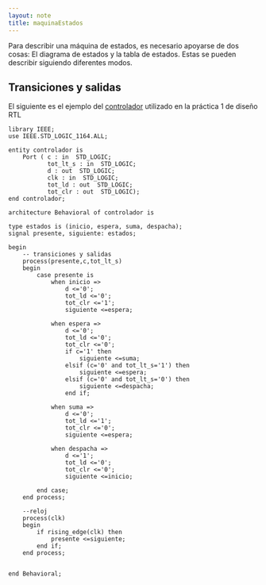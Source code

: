 ```yaml
---
layout: note
title: maquinaEstados
---
```


Para describir una máquina de estados, es necesario apoyarse de dos cosas: El diagrama de estados y la tabla de estados. Estas se pueden describir siguiendo diferentes modos.  
  

## Transiciones y salidas

  
El siguiente es el ejemplo del [controlador](../../../6to%20Semestre/DLPs/Diseño%20RTL/Desarrollar%20la%20máquina%20de%20estados%20del%20controlador.md) utilizado en la práctica 1 de diseño RTL  

```
library IEEE;  
use IEEE.STD_LOGIC_1164.ALL;  
  
entity controlador is  
    Port ( c : in  STD_LOGIC;  
           tot_lt_s : in  STD_LOGIC;  
           d : out  STD_LOGIC;  
           clk : in  STD_LOGIC;  
           tot_ld : out  STD_LOGIC;  
           tot_clr : out  STD_LOGIC);  
end controlador;  
  
architecture Behavioral of controlador is  
  
type estados is (inicio, espera, suma, despacha);  
signal presente, siguiente: estados;  
  
begin  
    -- transiciones y salidas  
    process(presente,c,tot_lt_s)  
    begin  
        case presente is  
            when inicio =>  
                d <='0';  
                tot_ld <='0';  
                tot_clr <='1';  
                siguiente <=espera;  
  
            when espera =>  
                d <='0';  
                tot_ld <='0';  
                tot_clr <='0';  
                if c='1' then  
                    siguiente <=suma;  
                elsif (c='0' and tot_lt_s='1') then  
                    siguiente <=espera;  
                elsif (c='0' and tot_lt_s='0') then  
                    siguiente <=despacha;  
                end if;  
  
            when suma =>  
                d <='0';  
                tot_ld <='1';  
                tot_clr <='0';  
                siguiente <=espera;  
  
            when despacha =>  
                d <='1';  
                tot_ld <='0';  
                tot_clr <='0';  
                siguiente <=inicio;  
  
        end case;  
    end process;  
  
    --reloj  
    process(clk)  
    begin  
        if rising_edge(clk) then  
            presente <=siguiente;  
        end if;  
    end process;  
  
  
end Behavioral;
```
